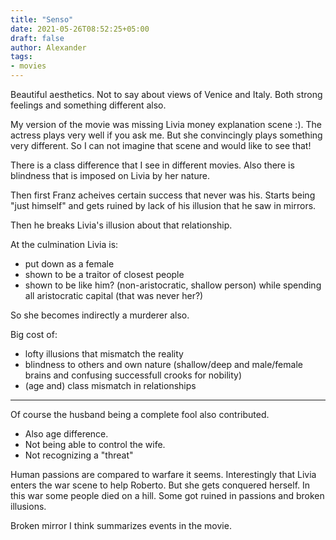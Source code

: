 ```yaml
---
title: "Senso"
date: 2021-05-26T08:52:25+05:00
draft: false
author: Alexander
tags:
- movies
---
```


Beautiful aesthetics.
Not to say about views of Venice and Italy.
Both strong feelings and something different also.

My version of the movie was missing Livia money explanation scene :).
The actress plays very well if you ask me. But she convincingly plays something very different.
So I can not imagine that scene and would like to see that!

There is a class difference that I see in different movies.
Also there is blindness that is imposed on Livia by her nature.

Then first Franz acheives certain success that never was his.
Starts being "just himself" and gets ruined by lack of his illusion that he saw in mirrors.

Then he breaks Livia's illusion about that relationship.

At the culmination Livia is:
- put down as a female
- shown to be a traitor of closest people
- shown to be like him? (non-aristocratic, shallow person) while spending all aristocratic capital (that was never her?)

So she becomes indirectly a murderer also.

Big cost of:
- lofty illusions that mismatch the reality
- blindness to others and own nature (shallow/deep and male/female brains and confusing successfull crooks for nobility)
- (age and) class mismatch in relationships

---

Of course the husband being a complete fool also contributed.

- Also age difference.
- Not being able to control the wife.
- Not recognizing a "threat"

Human passions are compared to warfare it seems.
Interestingly that Livia enters the war scene to help Roberto.
But she gets conquered herself.
In this war some people died on a hill.
Some got ruined in passions and broken illusions.

Broken mirror I think summarizes events in the movie.

